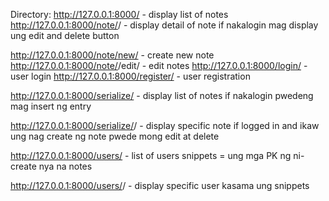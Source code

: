 Directory:
http://127.0.0.1:8000/ - display list of notes
http://127.0.0.1:8000/note/<pk>/ - display detail of note 
if nakalogin mag display ung edit and delete button

http://127.0.0.1:8000/note/new/ - create new note
http://127.0.0.1:8000/note/<pk>/edit/ - edit notes
http://127.0.0.1:8000/login/ - user login
http://127.0.0.1:8000/register/ - user registration

http://127.0.0.1:8000/serialize/ - display list of notes
if nakalogin pwedeng mag insert ng entry

http://127.0.0.1:8000/serialize/<pk>/ - display specific note
if logged in and ikaw ung nag create ng note pwede mong edit at delete

http://127.0.0.1:8000/users/ - list of users
snippets = ung mga PK ng ni-create nya na notes

http://127.0.0.1:8000/users/<pk>/ - display specific user kasama ung snippets
